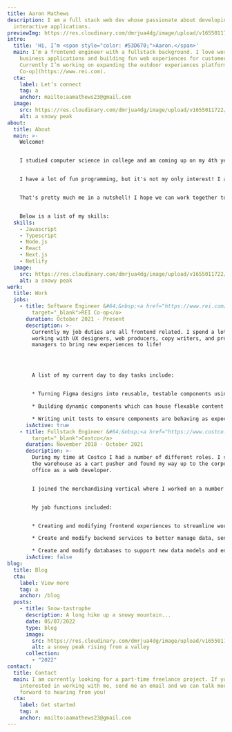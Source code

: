 ```yaml
---
title: Aaron Mathews
description: I am a full stack web dev whose passionate about developing simple,
  interactive applications.
previewImg: https://res.cloudinary.com/dmrjua4dg/image/upload/v1655011722/Adventure%20Blog/dirty-harrys-peak/mountain-1.jpg
intro:
  title: 'Hi, I’m <span style="color: #53D670;">Aaron.</span>'
  main: I’m a frontend engineer with a fullstack background. I love working on
    business applications and building fun web experiences for customers.
    Currently I’m working on expanding the outdoor experiences platform at [REI
    Co-op](https://www.rei.com).
  cta:
    label: Let’s connect
    tag: a
    anchor: mailto:aamathews23@gmail.com
  image:
    src: https://res.cloudinary.com/dmrjua4dg/image/upload/v1655011722/Adventure%20Blog/dirty-harrys-peak/mountain-1.jpg
    alt: a snowy peak
about:
  title: About
  main: >-
    Welcome!


    I studied computer science in college and am coming up on my 4th year of job experience as a software engineer.


    I have a lot of fun programming, but it's not my only interest! I also enjoy video games, hikes, ice hockey, and as of late barbecuing. I'm currently based out of Seattle, WA.


    That's pretty much me in a nutshell! I hope we can work together to solve any problems you have.


    Below is a list of my skills:
  skills:
    - Javascript
    - Typescript
    - Node.js
    - React
    - Next.js
    - Netlify
  image:
    src: https://res.cloudinary.com/dmrjua4dg/image/upload/v1655011722/Adventure%20Blog/dirty-harrys-peak/mountain-1.jpg
    alt: a snowy peak
work:
  title: Work
  jobs:
    - title: Software Engineer &#64;&nbsp;<a href="https://www.rei.com/adventures"
        target="_blank">REI Co-op</a>
      duration: October 2021 - Present
      description: >-
        Currently my job duties are all frontend related. I spend a lot of time
        working with UX designers, web producers, copy writers, and product
        managers to bring new experiences to life!




        A list of my current day to day tasks include:


        * Turning Figma designs into reusable, testable components using HTML, CSS and Javascript.

        * Building dynamic components which can house flexable content from a CMS.

        * Writing unit tests to ensure components are behaving as expected.
      isActive: true
    - title: Fullstack Engineer &#64;&nbsp;<a href="https://www.costco.com"
        target="_blank">Costco</a>
      duration: November 2018 - October 2021
      description: >-
        During my time at Costco I had a number of different roles. I started in
        the warehouse as a cart pusher and found my way up to the corporate
        office as a web developer.


        I joined the merchandising vertical where I worked on a number of different applications. Some applications I worked on helped internal teams with item procurement, facility audits, item quality and pricing.


        My job functions included:


        * Creating and modifying frontend experiences to streamline workflows and automate tasks.

        * Create and modify backend services to better manage data, send emails, and automate more tasks.

        * Create and modify databases to support new data models and enhance workflows.
      isActive: false
blog:
  title: Blog
  cta:
    label: View more
    tag: a
    anchor: /blog
  posts:
    - title: Snow-tastrophe
      description: A long hike up a snowy mountain...
      date: 05/07/2022
      type: blog
      image:
        src: https://res.cloudinary.com/dmrjua4dg/image/upload/v1655011697/Adventure%20Blog/dirty-harrys-peak/mountain-2.jpg
        alt: a snowy peak rising from a valley
      collection:
        - "2022"
contact:
  title: Contact
  main: I am currently looking for a part-time freelance project. If you’re
    interested in working with me, send me an email and we can talk more. I look
    forward to hearing from you!
  cta:
    label: Get started
    tag: a
    anchor: mailto:aamathews23@gmail.com
---
```

